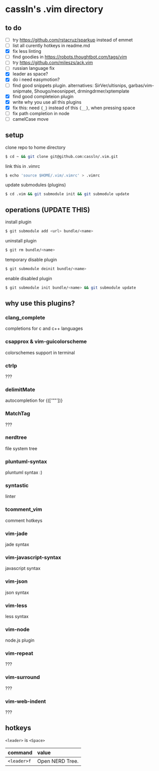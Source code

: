 # cassln's .vim directory

## to do
- [ ] try https://github.com/rstacruz/sparkup instead of emmet
- [ ] list all curently hotkeys in readme.md
- [x] fix less linting
- [ ] find goodies in https://robots.thoughtbot.com/tags/vim
- [ ] try https://github.com/mileszs/ack.vim
- [ ] russian language fix
- [x] leader as space?
- [x] do i need easymotion?
- [ ] find good snippets plugin. alternatives: SirVer/ultisnips, garbas/vim-snipmate, Shougo/neosnippet, drmingdrmer/xptemplate
- [x] find good completeion plugin
- [x] write why you use all this plugins
- [x] fix this: need `{_}` instead of this `{__}`, when pressing space
- [ ] fix path completion in node
- [ ] camelCase move

## setup

clone repo to home directory
```bash
$ cd ~ && git clone git@github.com:cassln/.vim.git
```

link this in .vimrc
```bash
$ echo 'source $HOME/.vim/.vimrc' > .vimrc
```

update submodules (plugins)
```bash	
$ cd .vim && git submodule init && git submodule update
```

## operations (UPDATE THIS)

install plugin
```bash
$ git submodule add <url> bundle/<name>
```

uninstall plugin
```bash
$ git rm bundle/<name>
```

temporary disable plugin
```bash
$ git submodule deinit bundle/<name>
```

enable disabled plugin
```bash
$ git submodule init bundle/<name> && git submodule update
```

## why use this plugins?

### clang_complete
completions for c and c++ languages

### csapprox & vim-guicolorscheme
colorschemes support in terminal

### ctrlp
???

### delimitMate
autocompletion for {(['""'])}

### MatchTag
???

### nerdtree
file system tree

### pluntuml-syntax
pluntuml syntax :)

### syntastic
linter

### tcomment_vim
comment hotkeys

### vim-jade
jade syntax

### vim-javascript-syntax
javascript syntax

### vim-json
json syntax

### vim-less
less syntax

### vim-node
node.js plugin

### vim-repeat
???

### vim-surround
???

### vim-web-indent
???

## hotkeys
`<leader>` is `<Space>`

|command|value|
|:------------|:--------------|
|`<leader>f` | Open NERD Tree.|



